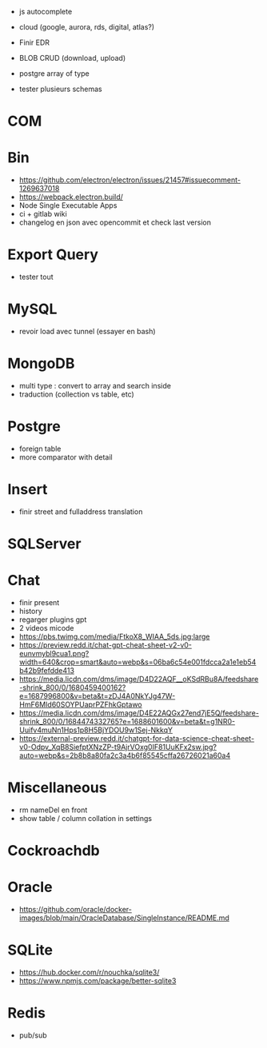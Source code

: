  
- js autocomplete
- cloud (google, aurora, rds, digital, atlas?)
- Finir EDR
- BLOB CRUD (download, upload)

- postgre array of type
- tester plusieurs schemas








# COM

# Bin
- https://github.com/electron/electron/issues/21457#issuecomment-1269637018
- https://webpack.electron.build/
- Node Single Executable Apps
- ci + gitlab wiki
- changelog en json avec opencommit et check last version

# Export Query
- tester tout

# MySQL
- revoir load avec tunnel (essayer en bash)

# MongoDB
- multi type : convert to array and search inside
- traduction (collection vs table, etc)

# Postgre
- foreign table
- more comparator with detail

# Insert
- finir street and fulladdress translation

# SQLServer












# Chat
- finir present
- history
- regarger plugins gpt
- 2 videos micode
- https://pbs.twimg.com/media/FtkoX8_WIAA_5ds.jpg:large
- https://preview.redd.it/chat-gpt-cheat-sheet-v2-v0-eunvmybl9cua1.png?width=640&crop=smart&auto=webp&s=06ba6c54e001fdcca2a1e1eb54b42b9fefdde413
- https://media.licdn.com/dms/image/D4D22AQF__oKSdRBu8A/feedshare-shrink_800/0/1680459400162?e=1687996800&v=beta&t=zDJ4A0NkYJg47W-HmF6MId60SOYPUaprPZFhkGptawo
- https://media.licdn.com/dms/image/D4E22AQGx27end7jE5Q/feedshare-shrink_800/0/1684474332765?e=1688601600&v=beta&t=g1NR0-Uuifv4muNn1Hps1p8H5BjYDOU9w1Sej-NkkqY
- https://external-preview.redd.it/chatgpt-for-data-science-cheat-sheet-v0-Odpv_XqB8SiefptXNzZP-t9AjrVOxg0IF81UuKFx2sw.jpg?auto=webp&s=2b8b8a80fa2c3a4b6f85545cffa26726021a60a4

# Miscellaneous
- rm nameDel en front
- show table / column collation in settings

# Cockroachdb

# Oracle
- https://github.com/oracle/docker-images/blob/main/OracleDatabase/SingleInstance/README.md

# SQLite
- https://hub.docker.com/r/nouchka/sqlite3/
- https://www.npmjs.com/package/better-sqlite3

# Redis
- pub/sub
